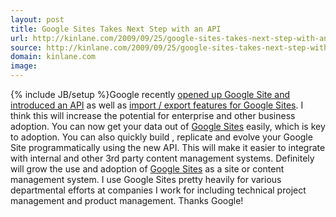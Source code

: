 ```yaml
---
layout: post
title: Google Sites Takes Next Step with an API
url: http://kinlane.com/2009/09/25/google-sites-takes-next-step-with-an-api/
source: http://kinlane.com/2009/09/25/google-sites-takes-next-step-with-an-api/
domain: kinlane.com
image: 
---
```

{% include JB/setup %}Google recently <a href="http://googlecode.blogspot.com/2009/09/google-sites-now-with-api.html">opened up Google Site and introduced an API</a> as well as <a href="http://googleenterprise.blogspot.com/2009/09/import-export-and-more-with-new-google_24.html">import / export features for Google Sites</a>. I think this will increase the potential for enterprise and other business adoption. You can now get your data out of <a href="http://sites.google.com">Google Sites</a> easily, which is key to adoption. You can also quickly build , replicate and evolve your Google Site programmatically using the new API. This will make it easier to integrate with internal and other 3rd party content management systems. Definitely will grow the use and adoption of <a href="http://sites.google.com">Google Sites</a> as a site or content management system. I use Google Sites pretty heavily for various departmental efforts at companies I work for including technical project management and product management. Thanks Google!